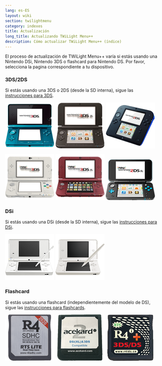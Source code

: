 ```yaml
---
lang: es-ES
layout: wiki
section: twilightmenu
category: indexes
title: Actualización
long_title: Actualizando TWiLight Menu++
description: Cómo actualizar TWiLight Menu++ (índice)
---
```


El proceso de actualización de TWiLight Menu++ varía si estás usando una Nintendo DSi, Nintendo 3DS o flashcard para Nintendo DS. Por favor, selecciona la pagina correspondiente a tu dispositivo.

### 3DS/2DS
Si estás usando una 3DS o 2DS (desde la SD interna), sigue las [instrucciones para 3DS](updating-3ds).

[![Nintendo 3DS](/assets/images/consoles/old3ds.png)](updating-3ds) [![Nintendo 3DS XL](/assets/images/consoles/old3dsxl.png)](updating-3ds) [![Nintendo 2DS](/assets/images/consoles/2ds.png)](updating-3ds)

[![New Nintendo 3DS](/assets/images/consoles/new3ds.png)](updating-3ds) [![New Nintendo 3DS XL](/assets/images/consoles/new3dsxl.png)](updating-3ds) [![New Nintendo 2DS XL](/assets/images/consoles/new2dsxl.png)](updating-3ds)

### DSi
Si estás usando una DSi (desde la SD interna), sigue las [instrucciones para DSi](updating-dsi).

[![Nintendo DSi](/assets/images/consoles/dsi.png)](updating-dsi) [![Nintendo DSi XL](/assets/images/consoles/dsixl.png)](updating-dsi)

### Flashcard
Si estás usando una flashcard (independientemente del modelo de DS), sigue las [instrucciones para flashcards](updating-flashcard).

[![An r4isdhc.com flashcard](/assets/images/consoles/r4isdhc.com.png)](updating-flashcard) [![An Acekard2i flashcard](/assets/images/consoles/acekard2i.png)](updating-flashcard) [![An R4i Gold 3DS Plus flashcard](/assets/images/consoles/r4igold3dsplus.png)](updating-flashcard)
